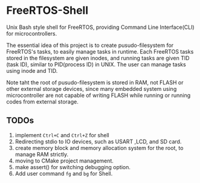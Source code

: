 # FreeRTOS-Shell
Unix Bash style shell for FreeRTOS, providing Command Line Interface(CLI) for microcontrollers.

The essential idea of this project is to create pusudo-filesystem for FreeRTOS's tasks, to easily manage tasks in runtime. Each FreeRTOS tasks stored in the filesystem are given inodes, and running tasks are given TID (task ID), similar to PID(process ID) in UNIX. The user can manage tasks using inode and TID.

Note taht the root of pusudo-filesystem is stored in RAM, not FLASH or other external storage devices, since many embedded system using microcontroller are not capable of writing FLASH while running or running codes from external storage.

## TODOs
1. implement `Ctrl+C` and `Ctrl+Z` for shell
1. Redirecting stdio to IO devices, such as USART ,LCD, and SD card.
2. create memory block and memory allocation system for the root, to manage RAM strictly.
3. moving to CMake project management.
4. make assert() for switching debugging option.
5. Add user command `fg` and `bg` for Shell.
